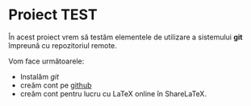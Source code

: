 # Proiect TEST

În acest proiect vrem să testăm elementele de utilizare a sistemului **git** împreună cu repozitoriul remote. 

Vom face următoarele:
- Instalăm *git*
- creăm cont pe [github](http://github.com/)
- creăm cont pentru lucru cu LaTeX online în ShareLaTeX. 
